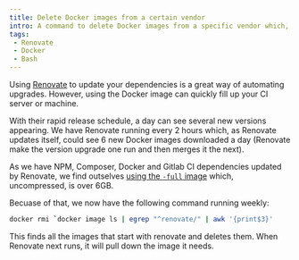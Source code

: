 ```yaml
---
title: Delete Docker images from a certain vendor
intro: A command to delete Docker images from a specific vendor which, in this case, is Renovate
tags:
 - Renovate
 - Docker
 - Bash
---
```


Using [Renovate](https://github.com/renovatebot/renovate) to update your dependencies is a great way of automating upgrades. However, using the Docker image can quickly fill up your CI server or machine.

With their rapid release schedule, a day can see several new versions appearing. We have Renovate running every 2 hours which, as Renovate updates itself, could see 6 new Docker images downloaded a day (Renovate make the version upgrade one run and then merges it the next).

As we have NPM, Composer, Docker and Gitlab CI dependencies updated by Renovate, we find outselves [using the `-full` image](https://hub.docker.com/r/renovate/renovate/tags?name=-full) which, uncompressed, is over 6GB.

Becuase of that, we now have the following command running weekly:

```bash
docker rmi `docker image ls | egrep "^renovate/" | awk '{print$3}'
```

This finds all the images that start with renovate and deletes them. When Renovate next runs, it will pull down the image it needs.